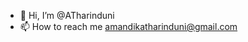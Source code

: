 - 👋 Hi, I’m @ATharinduni
- 📫 How to reach me amandikatharinduni@gmail.com


<!---
ATharinduni/ATharinduni is a ✨ special ✨ repository because its `README.md` (this file) appears on your GitHub profile.
You can click the Preview link to take a look at your changes.
--->
